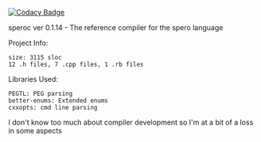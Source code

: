 [![Codacy Badge](https://api.codacy.com/project/badge/Grade/1c08fe8c6e794791be42f4ff509bf846)](https://www.codacy.com/app/ghooper96/speroc?utm_source=github.com&utm_medium=referral&utm_content=hGriff0n/speroc&utm_campaign=badger)

speroc ver 0.1.14 - The reference compiler for the spero language

Project Info:

    size: 3115 sloc
    12 .h files, 7 .cpp files, 1 .rb files

Libraries Used:

    PEGTL: PEG parsing
    better-enums: Extended enums
    cxxopts: cmd line parsing

I don't know too much about compiler development so I'm at a bit of a loss in some aspects
